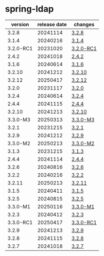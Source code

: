 # spring-ldap	


|version|release date|changes|
|---|---|---|
|3.2.8|20241114|[3.2.8](./3.2.8-20241114.md)|
|3.1.4|20240216|[3.1.4](./3.1.4-20240216.md)|
|3.2.0-RC1|20231020|[3.2.0-RC1](./3.2.0-RC1-20231020.md)|
|2.4.2|20241018|[2.4.2](./2.4.2-20241018.md)|
|3.1.6|20240614|[3.1.6](./3.1.6-20240614.md)|
|3.2.10|20241212|[3.2.10](./3.2.10-20241212.md)|
|3.2.12|20250417|[3.2.12](./3.2.12-20250417.md)|
|3.2.0|20231117|[3.2.0](./3.2.0-20231117.md)|
|3.2.4|20240614|[3.2.4](./3.2.4-20240614.md)|
|2.4.4|20241115|[2.4.4](./2.4.4-20241115.md)|
|3.2.10|20241213|[3.2.10](./3.2.10-20241213.md)|
|3.3.0-M3|20250313|[3.3.0-M3](./3.3.0-M3-20250313.md)|
|3.2.1|20231215|[3.2.1](./3.2.1-20231215.md)|
|3.2.9|20241212|[3.2.9](./3.2.9-20241212.md)|
|3.3.0-M2|20250213|[3.3.0-M2](./3.3.0-M2-20250213.md)|
|3.1.3|20231215|[3.1.3](./3.1.3-20231215.md)|
|2.4.4|20241114|[2.4.4](./2.4.4-20241114.md)|
|3.2.6|20240816|[3.2.6](./3.2.6-20240816.md)|
|3.2.2|20240216|[3.2.2](./3.2.2-20240216.md)|
|3.2.11|20250213|[3.2.11](./3.2.11-20250213.md)|
|3.1.5|20240411|[3.1.5](./3.1.5-20240411.md)|
|3.2.5|20240815|[3.2.5](./3.2.5-20240815.md)|
|3.3.0-M1|20250116|[3.3.0-M1](./3.3.0-M1-20250116.md)|
|3.2.3|20240412|[3.2.3](./3.2.3-20240412.md)|
|3.3.0-RC1|20250417|[3.3.0-RC1](./3.3.0-RC1-20250417.md)|
|3.2.9|20241213|[3.2.9](./3.2.9-20241213.md)|
|3.2.8|20241115|[3.2.8](./3.2.8-20241115.md)|
|3.2.7|20241018|[3.2.7](./3.2.7-20241018.md)|
